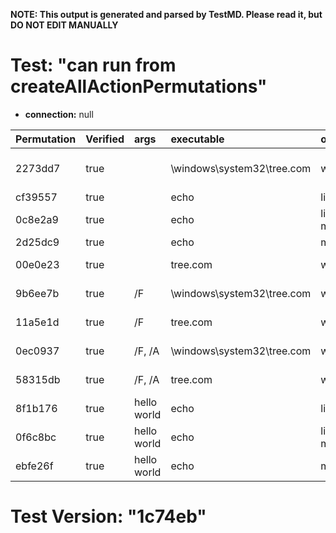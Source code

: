 **NOTE: This output is generated and parsed by TestMD. Please read it, but DO NOT EDIT MANUALLY**

# Test: "can run from createAllActionPermutations" #

- **connection:** null

| Permutation | Verified | args        | executable                 | osFilters  | OPERATIONS
| :---------- | :------- | :---------- | :------------------------- | :--------- | :------
| 2273dd7     | true     |             | \windows\system32\tree.com | windows    | **plan**: executeShellCommand(executable=\windows\system32\tree.com, osFilters=[windows])
| cf39557     | true     |             | echo                       | linux      | **plan**: executeShellCommand(executable=echo, osFilters=[linux])
| 0c8e2a9     | true     |             | echo                       | linux, mac | **plan**: executeShellCommand(executable=echo, osFilters=[linux, mac])
| 2d25dc9     | true     |             | echo                       | mac        | **plan**: executeShellCommand(executable=echo, osFilters=[mac])
| 00e0e23     | true     |             | tree.com                   | windows    | **plan**: executeShellCommand(executable=tree.com, osFilters=[windows])
| 9b6ee7b     | true     | /F          | \windows\system32\tree.com | windows    | **plan**: executeShellCommand(args=[/F], executable=\windows\system32\tree.com, osFilters=[windows])
| 11a5e1d     | true     | /F          | tree.com                   | windows    | **plan**: executeShellCommand(args=[/F], executable=tree.com, osFilters=[windows])
| 0ec0937     | true     | /F, /A      | \windows\system32\tree.com | windows    | **plan**: executeShellCommand(args=[/F, /A], executable=\windows\system32\tree.com, osFilters=[windows])
| 58315db     | true     | /F, /A      | tree.com                   | windows    | **plan**: executeShellCommand(args=[/F, /A], executable=tree.com, osFilters=[windows])
| 8f1b176     | true     | hello world | echo                       | linux      | **plan**: executeShellCommand(args=[hello world], executable=echo, osFilters=[linux])
| 0f6c8bc     | true     | hello world | echo                       | linux, mac | **plan**: executeShellCommand(args=[hello world], executable=echo, osFilters=[linux, mac])
| ebfe26f     | true     | hello world | echo                       | mac        | **plan**: executeShellCommand(args=[hello world], executable=echo, osFilters=[mac])

# Test Version: "1c74eb" #